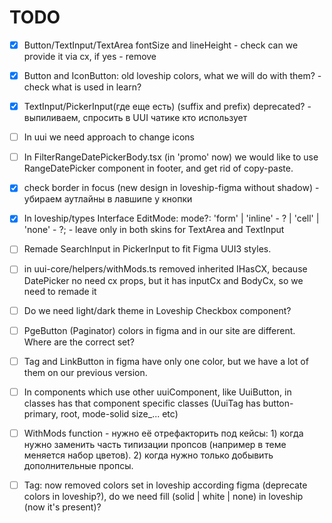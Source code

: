 # TODO
- [x] Button/TextInput/TextArea fontSize and lineHeight - check can we provide it via cx, if yes - remove
- [x] Button and IconButton: old loveship colors, what we will do with them? - check what is used in learn?
- [x] TextInput/PickerInput(где еще есть) (suffix and prefix) deprecated? - выпиливаем, спросить в UUI чатике кто использует
- [ ] In uui we need approach to change icons
- [ ] In FilterRangeDatePickerBody.tsx (in 'promo' now) we would like to use RangeDatePicker component in footer, and get rid of copy-paste.
- [x] check border in focus (new design in loveship-figma without shadow) - убираем аутлайны в лавшипе у кнопки
- [x] In loveship/types Interface EditMode: mode?: 'form' | 'inline' - ? | 'cell' | 'none' - ?; - leave only in both skins for TextArea and TextInput
- [ ] Remade SearchInput in PickerInput to fit Figma UUI3 styles.
- [ ] in uui-core/helpers/withMods.ts removed inherited IHasCX, because DatePicker no need cx props, but it has inputCx and BodyCx, so we need to remade it
- [ ] Do we need light/dark theme in Loveship Checkbox component? 
- [ ] PgeButton (Paginator) colors in figma and in our site are different. Where are the correct set?
- [ ] Tag and LinkButton in figma have only one color, but we have a lot of them on our previous version.
- [ ] In components which use other uuiComponent, like UuiButton, in classes has that component specific classes (UuiTag has button-primary, root, mode-solid size_... etc)
- [ ] WithMods function - нужно её отрефакторить под кейсы: 
      1) когда нужно заменить часть типизации пропсов (например в теме меняется набор цветов).
      2) когда нужно только добывить дополнительные пропсы.
- [ ] Tag: now removed colors set in loveship according figma (deprecate colors in loveship?), do we need fill (solid | white | none) in loveship (now it's present)?

